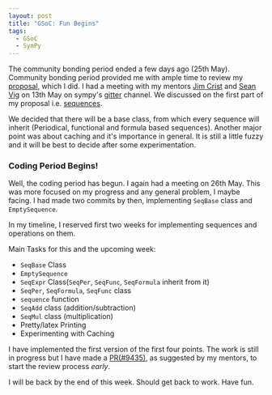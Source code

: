 ```yaml
---
layout: post
title: "GSoC: Fun Begins"
tags:
  - GSoC
  - SymPy
---
```


The community bonding period ended a few days ago (25th May). Community bonding period provided me with ample time to review my [proposal](https://github.com/sympy/sympy/wiki/GSoC-2015-Application-Sartaj-Singh:-Improving-the-series-package-and-limits-in-SymPy), which I did.
I had a meeting with my mentors [Jim Crist](http://github.com/jcrist) and [Sean Vig](http://github.com/flacjacket) on 13th May on
sympy's [gitter](http://gitter.im/sympy/sympy) channel. We discussed on the first part of my proposal i.e. [sequences](https://github.com/sympy/sympy/wiki/GSoC-2015-Application-Sartaj-Singh:-Improving-the-series-package-and-limits-in-SymPy#coding-period).

<!-- excerpt -->
We decided that there will be a base class, from which every sequence will inherit (Periodical, functional and formula based sequences).
Another major point was about caching and it's importance in general. It is still a little fuzzy and it will be best to decide after some experimentation.

### Coding Period Begins!

Well, the coding period has begun. I again had a meeting on 26th May. This was more focused on my progress and any general problem, I maybe facing.
I had made two commits by then, implementing `SeqBase` class and `EmptySequence`.

In my timeline, I reserved first two weeks for implementing sequences and operations on them.

<a name="tasks" class="int-links">Main Tasks for this and the upcoming week:</a>

* `SeqBase` Class
* `EmptySequence`
* `SeqExpr` Class(`SeqPer`, `SeqFunc`, `SeqFormula` inherit from it)
* `SeqPer`, `SeqFormula`, `SeqFunc` class
* `sequence` function
* `SeqAdd` class (addition/subtraction)
* `SeqMul` class (multiplication)
* Pretty/latex Printing
* Experimenting with Caching

I have implemented the first version of the first four points. The work is still in progress but I have made a
[PR(#9435)](http://github.com/sympy/sympy/pull/9435), as suggested by my mentors, to start the review process *early*.

I will be back by the end of this week. Should get back to work. Have fun.
